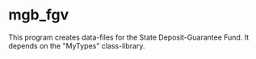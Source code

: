 # mgb_fgv
This program creates data-files for the State Deposit-Guarantee Fund. It depends on the "MyTypes" class-library.

